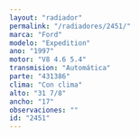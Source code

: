 ```yaml
---
layout: "radiador"
permalink: "/radiadores/2451/"
marca: "Ford"
modelo: "Expedition"
ano: "1997"
motor: "V8 4.6 5.4"
transmision: "Automática"
parte: "431386"
clima: "Con clima"
alto: "31 7/8"
ancho: "17"
observaciones: ""
id: "2451"
---
```


